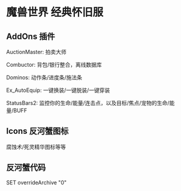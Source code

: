 # 魔兽世界 经典怀旧服

## AddOns 插件
AuctionMaster: 拍卖大师

Combuctor: 背包/银行整合，离线数据库

Dominos: 动作条/进度条/施法条

Ex_AutoEquip: 一键换装/一键脱装/一键穿装

StatusBars2: 监控你的生命/能量/连击点，以及目标/焦点/宠物的生命/能量/BUFF

## Icons 反河蟹图标
腐蚀术/死灵精华图标等等


## 反河蟹代码

SET overrideArchive "0"